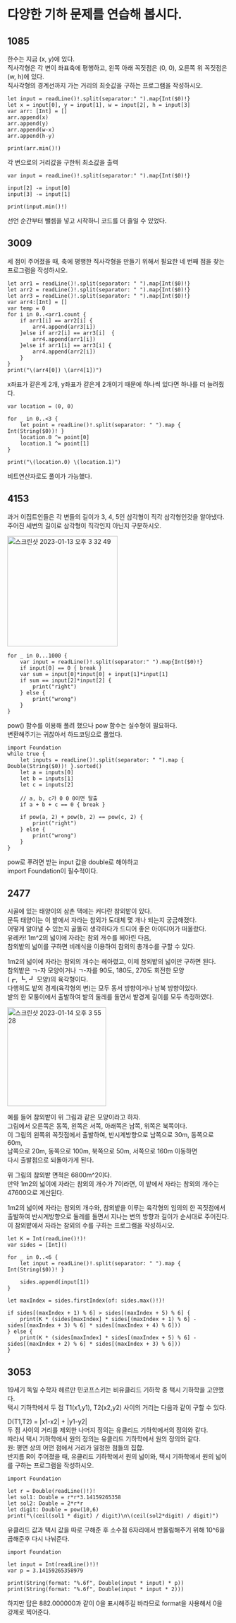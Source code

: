 # 다양한 기하 문제를 연습해 봅시다.	
## 1085
한수는 지금 (x, y)에 있다.   
직사각형은 각 변이 좌표축에 평행하고, 왼쪽 아래 꼭짓점은 (0, 0), 오른쪽 위 꼭짓점은 (w, h)에 있다.   
직사각형의 경계선까지 가는 거리의 최솟값을 구하는 프로그램을 작성하시오.   
```
let input = readLine()!.split(separator:" ").map{Int($0)!}
let x = input[0], y = input[1], w = input[2], h = input[3]
var arr: [Int] = []
arr.append(x)
arr.append(y)
arr.append(w-x)
arr.append(h-y)

print(arr.min()!)
```
각 변으로의 거리값을 구한뒤 최소값을 출력   
```
var input = readLine()!.split(separator:" ").map{Int($0)!}

input[2] -= input[0]
input[3] -= input[1]

print(input.min()!)
```
선언 순간부터 뺄셈을 넣고 시작하니 코드를 더 줄일 수 있었다.   
## 3009
세 점이 주어졌을 때, 축에 평행한 직사각형을 만들기 위해서 필요한 네 번째 점을 찾는 프로그램을 작성하시오.   
```
let arr1 = readLine()!.split(separator: " ").map{Int($0)!}
let arr2 = readLine()!.split(separator: " ").map{Int($0)!}
let arr3 = readLine()!.split(separator: " ").map{Int($0)!}
var arr4:[Int] = []
var temp = 0
for i in 0..<arr1.count {
    if arr1[i] == arr2[i] {
        arr4.append(arr3[i])
    }else if arr2[i] == arr3[i]  {
        arr4.append(arr1[i])
    }else if arr1[i] == arr3[i] {
        arr4.append(arr2[i])
    }
}
print("\(arr4[0]) \(arr4[1])")
```
x좌표가 같은게 2개, y좌표가 같은게 2개이기 때문에 하나씩 있다면 하나를 더 늘려줬다.   
```
var location = (0, 0)

for _ in 0..<3 {
    let point = readLine()!.split(separator: " ").map { Int(String($0))! }
    location.0 ^= point[0]
    location.1 ^= point[1]
}

print("\(location.0) \(location.1)")
```
비트연산자로도 풀이가 가능했다.   
## 4153
과거 이집트인들은 각 변들의 길이가 3, 4, 5인 삼각형이 직각 삼각형인것을 알아냈다. 주어진 세변의 길이로 삼각형이 직각인지 아닌지 구분하시오.   
   
<img width="250" alt="스크린샷 2023-01-13 오후 3 32 49" src="https://user-images.githubusercontent.com/60501045/212253149-f0d0faf4-cd4b-4ed9-93a7-05ffc26f51ee.png">   
   
```
for _ in 0...1000 {
	var input = readLine()!.split(separator:" ").map{Int($0)!}
	if input[0] == 0 { break }
	var sum = input[0]*input[0] + input[1]*input[1]
	if sum == input[2]*input[2] {
		print("right")
	} else {
		print("wrong")
	}
}

```
pow() 함수를 이용해 풀려 했으나 pow 함수는 실수형이 필요하다.   
변환해주기는 귀찮아서 하드코딩으로 풀었다.   
```
import Foundation
while true {
    let inputs = readLine()!.split(separator: " ").map { Double(String($0))! }.sorted()
    let a = inputs[0]
    let b = inputs[1]
    let c = inputs[2]
    
	// a, b, c가 0 0 0이면 탈출
    if a + b + c == 0 { break }

    if pow(a, 2) + pow(b, 2) == pow(c, 2) {
        print("right")
    } else {
        print("wrong")
    }
}
```
pow로 푸려면 받는 input 값을 double로 해야하고   
import Foundation이 필수적이다.   

## 2477
시골에 있는 태양이의 삼촌 댁에는 커다란 참외밭이 있다.   
문득 태양이는 이 밭에서 자라는 참외가 도대체 몇 개나 되는지 궁금해졌다.   
어떻게 알아낼 수 있는지 골똘히 생각하다가 드디어 좋은 아이디어가 떠올랐다.   
유레카! 1m^2의 넓이에 자라는 참외 개수를 헤아린 다음,   
참외밭의 넓이를 구하면 비례식을 이용하여 참외의 총개수를 구할 수 있다.   
   
1m2의 넓이에 자라는 참외의 개수는 헤아렸고, 이제 참외밭의 넓이만 구하면 된다.   
참외밭은 ㄱ-자 모양이거나 ㄱ-자를 90도, 180도, 270도 회전한 모양   
(┏, ┗, ┛ 모양)의 육각형이다.   
다행히도 밭의 경계(육각형의 변)는 모두 동서 방향이거나 남북 방향이었다.   
밭의 한 모퉁이에서 출발하여 밭의 둘레를 돌면서 밭경계 길이를 모두 측정하였다.   
   
<img width="224" alt="스크린샷 2023-01-14 오후 3 55 28" src="https://user-images.githubusercontent.com/60501045/212460046-afa5aecf-2f43-443a-a26e-09795db5f6d5.png">     
   
예를 들어 참외밭이 위 그림과 같은 모양이라고 하자.   
그림에서 오른쪽은 동쪽, 왼쪽은 서쪽, 아래쪽은 남쪽, 위쪽은 북쪽이다.   
이 그림의 왼쪽위 꼭짓점에서 출발하여, 반시계방향으로 남쪽으로 30m, 동쪽으로 60m,   
남쪽으로 20m, 동쪽으로 100m, 북쪽으로 50m, 서쪽으로 160m 이동하면   
다시 출발점으로 되돌아가게 된다.   
   
위 그림의 참외밭  면적은 6800m^2이다.   
만약 1m2의 넓이에 자라는 참외의 개수가 7이라면, 이 밭에서 자라는 참외의 개수는 47600으로 계산된다.   
   
1m2의 넓이에 자라는 참외의 개수와, 참외밭을 이루는 육각형의 임의의 한 꼭짓점에서   
출발하여 반시계방향으로 둘레를 돌면서 지나는 변의 방향과 길이가 순서대로 주어진다.   
이 참외밭에서 자라는 참외의 수를 구하는 프로그램을 작성하시오.   
```
let K = Int(readLine()!)!
var sides = [Int]()

for _ in 0..<6 {
    let input = readLine()!.split(separator: " ").map { Int(String($0))! }

    sides.append(input[1])
}

let maxIndex = sides.firstIndex(of: sides.max()!)!

if sides[(maxIndex + 1) % 6] > sides[(maxIndex + 5) % 6] {
    print(K * (sides[maxIndex] * sides[(maxIndex + 1) % 6] - sides[(maxIndex + 3) % 6] * sides[(maxIndex + 4) % 6]))
} else {
    print(K * (sides[maxIndex] * sides[(maxIndex + 5) % 6] - sides[(maxIndex + 2) % 6] * sides[(maxIndex + 3) % 6]))
}
```
## 3053
19세기 독일 수학자 헤르만 민코프스키는 비유클리드 기하학 중 택시 기하학을 고안했다.   
택시 기하학에서 두 점 T1(x1,y1), T2(x2,y2) 사이의 거리는 다음과 같이 구할 수 있다.   
   
D(T1,T2) = |x1-x2| + |y1-y2|     
두 점 사이의 거리를 제외한 나머지 정의는 유클리드 기하학에서의 정의와 같다.   
따라서 택시 기하학에서 원의 정의는 유클리드 기하학에서 원의 정의와 같다.   
원: 평면 상의 어떤 점에서 거리가 일정한 점들의 집합.  
반지름 R이 주어졌을 때, 유클리드 기하학에서 원의 넓이와, 택시 기하학에서 원의 넓이를 구하는 프로그램을 작성하시오.   
```
import Foundation

let r = Double(readLine()!)!
let sol1: Double = r*r*3.14159265358
let sol2: Double = 2*r*r
let digit: Double = pow(10,6)
print("\(ceil(sol1 * digit) / digit)\n\(ceil(sol2*digit) / digit)")
```
유클리드 값과 택시 값을 따로 구해준 후 소수점 6자리에서 반올림해주기 위해 10^6을 곱해준후 다시 나눠준다.   
```
import Foundation

let input = Int(readLine()!)!
var p = 3.14159265358979

print(String(format: "%.6f", Double(input * input) * p))
print(String(format: "%.6f", Double(input * input * 2)))
```
하지만 답은 882.000000과 같이 0을 표시해주길 바라므로 format을 사용해서 0을 강제로 찍어준다.   

